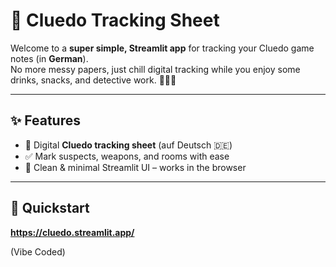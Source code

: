 # 🎲 Cluedo Tracking Sheet 

Welcome to a **super simple, Streamlit app** for tracking your Cluedo game notes (in **German**).  
No more messy papers, just chill digital tracking while you enjoy some drinks, snacks, and detective work. 🕵️‍♀️🍹  

---
## ✨ Features
- 📝 Digital **Cluedo tracking sheet** (auf Deutsch 🇩🇪)  
- ✅ Mark suspects, weapons, and rooms with ease  
- 🎨 Clean & minimal Streamlit UI – works in the browser  
---

## 🚀 Quickstart

**https://cluedo.streamlit.app/**

(Vibe Coded)
